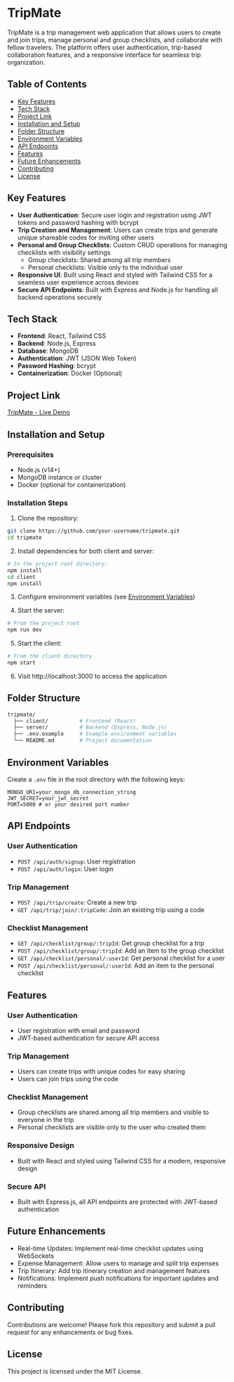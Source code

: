 # TripMate

TripMate is a trip management web application that allows users to create and join trips, manage personal and group checklists, and collaborate with fellow travelers. The platform offers user authentication, trip-based collaboration features, and a responsive interface for seamless trip organization.

## Table of Contents
- [Key Features](#key-features)
- [Tech Stack](#tech-stack)
- [Project Link](#project-link)
- [Installation and Setup](#installation-and-setup)
- [Folder Structure](#folder-structure)
- [Environment Variables](#environment-variables)
- [API Endpoints](#api-endpoints)
- [Features](#features)
- [Future Enhancements](#future-enhancements)
- [Contributing](#contributing)
- [License](#license)

## Key Features
- **User Authentication**: Secure user login and registration using JWT tokens and password hashing with bcrypt
- **Trip Creation and Management**: Users can create trips and generate unique shareable codes for inviting other users
- **Personal and Group Checklists**: Custom CRUD operations for managing checklists with visibility settings
  - Group checklists: Shared among all trip members
  - Personal checklists: Visible only to the individual user
- **Responsive UI**: Built using React and styled with Tailwind CSS for a seamless user experience across devices
- **Secure API Endpoints**: Built with Express and Node.js for handling all backend operations securely

## Tech Stack
- **Frontend**: React, Tailwind CSS
- **Backend**: Node.js, Express
- **Database**: MongoDB
- **Authentication**: JWT (JSON Web Token)
- **Password Hashing**: bcrypt
- **Containerization**: Docker (Optional)

## Project Link
[TripMate - Live Demo](https://tripmatee.vercel.app/)

## Installation and Setup

### Prerequisites
- Node.js (v14+)
- MongoDB instance or cluster
- Docker (optional for containerization)

### Installation Steps

1. Clone the repository:
```bash
git clone https://github.com/your-username/tripmate.git
cd tripmate
```

2. Install dependencies for both client and server:
```bash
# In the project root directory:
npm install
cd client
npm install
```

3. Configure environment variables (see [Environment Variables](#environment-variables))

4. Start the server:
```bash
# From the project root
npm run dev
```

5. Start the client:
```bash
# From the client directory
npm start
```

6. Visit http://localhost:3000 to access the application

## Folder Structure
```bash
tripmate/
  ├── client/          # Frontend (React)
  ├── server/          # Backend (Express, Node.js)
  ├── .env.example     # Example environment variables
  └── README.md        # Project documentation
```

## Environment Variables
Create a `.env` file in the root directory with the following keys:
```
MONGO_URI=your_mongo_db_connection_string
JWT_SECRET=your_jwt_secret
PORT=5000 # or your desired port number
```

## API Endpoints

### User Authentication
- `POST /api/auth/signup`: User registration
- `POST /api/auth/login`: User login

### Trip Management
- `POST /api/trip/create`: Create a new trip
- `GET /api/trip/join/:tripCode`: Join an existing trip using a code

### Checklist Management
- `GET /api/checklist/group/:tripId`: Get group checklist for a trip
- `POST /api/checklist/group/:tripId`: Add an item to the group checklist
- `GET /api/checklist/personal/:userId`: Get personal checklist for a user
- `POST /api/checklist/personal/:userId`: Add an item to the personal checklist

## Features

### User Authentication
- User registration with email and password
- JWT-based authentication for secure API access

### Trip Management
- Users can create trips with unique codes for easy sharing
- Users can join trips using the code

### Checklist Management
- Group checklists are shared among all trip members and visible to everyone in the trip
- Personal checklists are visible only to the user who created them

### Responsive Design
- Built with React and styled using Tailwind CSS for a modern, responsive design

### Secure API
- Built with Express.js, all API endpoints are protected with JWT-based authentication

## Future Enhancements
- Real-time Updates: Implement real-time checklist updates using WebSockets
- Expense Management: Allow users to manage and split trip expenses
- Trip Itinerary: Add trip itinerary creation and management features
- Notifications: Implement push notifications for important updates and reminders

## Contributing
Contributions are welcome! Please fork this repository and submit a pull request for any enhancements or bug fixes.

## License
This project is licensed under the MIT License.
